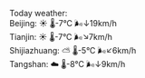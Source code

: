 Today weather:  
Beijing: ☀️   🌡️-7°C 🌬️↓19km/h  
Tianjin: ☀️   🌡️-7°C 🌬️↘7km/h  
Shijiazhuang: ⛅️  🌡️-5°C 🌬️↙6km/h  
Tangshan: ☁️   🌡️-8°C 🌬️↓9km/h  
